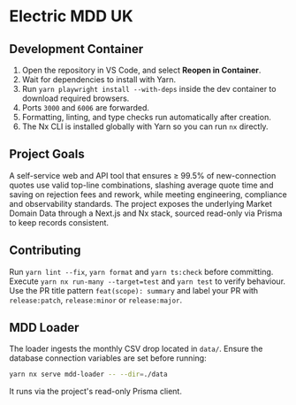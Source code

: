 # Electric MDD UK

## Development Container

1. Open the repository in VS Code, and select **Reopen in Container**.
2. Wait for dependencies to install with Yarn.
3. Run `yarn playwright install --with-deps` inside the dev container to download required browsers.
4. Ports `3000` and `6006` are forwarded.
5. Formatting, linting, and type checks run automatically after creation.
6. The Nx CLI is installed globally with Yarn so you can run `nx` directly.

## Project Goals

A self-service web and API tool that ensures ≥ 99.5% of new-connection quotes use valid top-line combinations, slashing average quote time and saving on
rejection fees and rework, while meeting engineering, compliance and
observability standards. The project exposes the underlying Market Domain Data
through a Next.js and Nx stack, sourced read-only via Prisma to keep records
consistent.

## Contributing

Run `yarn lint --fix`, `yarn format` and `yarn ts:check` before committing.
Execute `yarn nx run-many --target=test` and `yarn test` to verify behaviour.
Use the PR title pattern `feat(scope): summary` and label your PR with
`release:patch`, `release:minor` or `release:major`.

## MDD Loader

The loader ingests the monthly CSV drop located in `data/`.
Ensure the database connection variables are set before running:

```bash
yarn nx serve mdd-loader -- --dir=./data
```

It runs via the project's read-only Prisma client.
